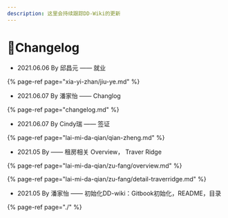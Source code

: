 ```yaml
---
description: 这里会持续跟踪DD-Wiki的更新
---
```


# 🌟Changelog

* 2021.06.06 By 邱昌元 —— 就业

{% page-ref page="xia-yi-zhan/jiu-ye.md" %}

* 2021.06.07 By 潘家怡 —— Changlog

{% page-ref page="changelog.md" %}

* 2021.06.07 By Cindy瑞 —— 签证

{% page-ref page="lai-mi-da-qian/qian-zheng.md" %}

* 2021.05 By   —— 租房相关 Overview， Traver Ridge

{% page-ref page="lai-mi-da-qian/zu-fang/overview.md" %}

{% page-ref page="lai-mi-da-qian/zu-fang/detail-traverridge.md" %}

* 2021.05 By 潘家怡  —— 初始化DD-wiki：Gitbook初始化，README，目录

{% page-ref page="./" %}





